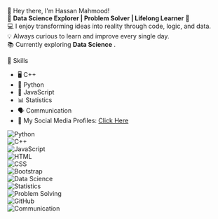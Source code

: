👋 Hey there, I'm Hassan Mahmood!  
🌱 **Data Science Explorer | Problem Solver | Lifelong Learner** 🚀  
💻 I enjoy transforming ideas into reality through code, logic, and data.  
💡 Always curious to learn and improve every single day.  
📚 Currently exploring **Data Science** .  

 🔧 Skills  
- 🖥️ C++  
- 🐍 Python
- 📜 JavaScript 
- 📊 Statistics
- 🗣️ Communication
- 🔗 My Social Media Profiles: [Click Here](https://linktr.ee/Hs30)

  
![Python](https://img.shields.io/badge/Python-3776AB?style=for-the-badge&logo=python&logoColor=white)  
![C++](https://img.shields.io/badge/C%2B%2B-00599C?style=for-the-badge&logo=c%2B%2B&logoColor=white)  
![JavaScript](https://img.shields.io/badge/JavaScript-F7DF1E?style=for-the-badge&logo=javascript&logoColor=black)  
![HTML](https://img.shields.io/badge/HTML5-E34F26?style=for-the-badge&logo=html5&logoColor=white)  
![CSS](https://img.shields.io/badge/CSS3-1572B6?style=for-the-badge&logo=css3&logoColor=white)  
![Bootstrap](https://img.shields.io/badge/Bootstrap-563D7C?style=for-the-badge&logo=bootstrap&logoColor=white)  
![Data Science](https://img.shields.io/badge/Data%20Science-4B8BBE?style=for-the-badge&logo=databricks&logoColor=white)  
![Statistics](https://img.shields.io/badge/Statistics-1D6F42?style=for-the-badge&logo=mathworks&logoColor=white)  
![Problem Solving](https://img.shields.io/badge/Problem%20Solving-orange?style=for-the-badge&logo=minds&logoColor=white)  
![GitHub](https://img.shields.io/badge/GitHub-181717?style=for-the-badge&logo=github&logoColor=white)  
![Communication](https://img.shields.io/badge/Communication-0078D4?style=for-the-badge&logo=googlechat&logoColor=white)  

 
<!---
Hasan-Mahmood231/Hasan-Mahmood231 is a ✨ special ✨ repository because its `README.md` (this file) appears on your GitHub profile.
You can click the Preview link to take a look at your changes.
--->
